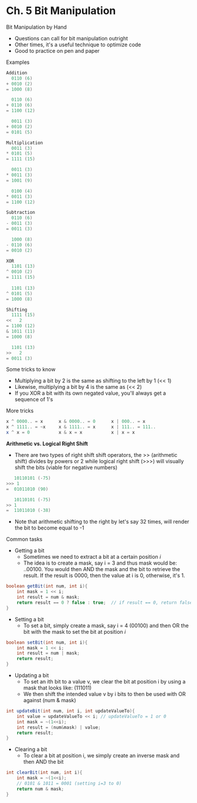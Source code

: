 # Ch. 5 Bit Manipulation

Bit Manipulation by Hand

- Questions can call for bit manipulation outright
- Other times, it's a useful technique to optimize code
- Good to practice on pen and paper

Examples

``` java
Addition
  0110 (6)
+ 0010 (2)
= 1000 (8)

  0110 (6)
+ 0110 (6)
= 1100 (12)

  0011 (3)
+ 0010 (2)
= 0101 (5)

Multiplication
  0011 (3)
* 0101 (5)
= 1111 (15)

  0011 (3)
* 0011 (3)
= 1001 (9)

  0100 (4)
* 0011 (3)
= 1100 (12)

Subtraction
  0110 (6)
- 0011 (3)
= 0011 (3)

  1000 (8)
- 0110 (6)
= 0010 (2)

XOR
  1101 (13)
^ 0010 (2)
= 1111 (15)
    
  1101 (13)
^ 0101 (5)
= 1000 (8)

Shifting
  1111 (15)
<<   2
= 1100 (12)
& 1011 (11)
= 1000 (8)

  1101 (13)
>>   2
= 0011 (3)
```

Some tricks to know

- Multiplying a bit by 2 is the same as shifting to the left by 1 (<< 1)
- Likewise, multiplying a bit by 4 is the same as (<< 2)
- If you XOR a bit with its own negated value, you'll always get a sequence of 1's



More tricks

``` java
x ^ 0000.. = x		x & 0000.. = 0		x | 000.. = x
x ^ 1111.. = ~x		x & 1111.. = x		x | 111.. = 111..
x ^ x = 0			x & x = x			x | x = x
```



**Arithmetic vs. Logical Right Shift**

- There are two types of right shift shift operators, the >> (arithmetic shift) divides by powers or 2 while logical right shift (>>>) will visually shift the bits (viable for negative numbers)

``` java
   10110101 (-75)
>>> 1
=  01011010 (90)

   10110101 (-75)
>> 1
=  11011010 (-38)
```

- Note that arithmetic shifting to the right by let's say 32 times, will render the bit to become equal to -1

Common tasks

- Getting a bit
  - Sometimes we need to extract a bit at a certain position *i* 
  - The idea is to create a mask, say i = 3 and thus mask would be: ..00100. You would then AND the mask and the bit to retrieve the result. If the result is 0000, then the value at i is 0, otherwise, it's 1.

``` java
boolean getBit(int num, int i){
    int mask = 1 << i;
    int result = num & mask;
    return result == 0 ? false : true;	// if result == 0, return false, else true
}
```

- Setting a bit
  - To set a bit, simply create a mask, say i = 4 (00100) and then OR the bit with the mask to set the bit at position *i*

``` java
boolean setBit(int num, int i){
    int mask = 1 << i;
    int result = num | mask;
    return result;
}
```

- Updating a bit
  - To set an ith bit to a value v, we clear the bit at position i by using a mask that looks like: (111011)
  - We then shift the intended value v by i bits to then be used with OR against (num & mask)

``` JAVA
int updateBit(int num, int i, int updateValueTo){
    int value = updateValueTo << i;	// updateValueTo = 1 or 0
    int mask = ~(1<<i);
    int result = (num&mask) | value;
    return result;
}
```

- Clearing a bit
  - To clear a bit at position i, we simply create an inverse mask and then AND the bit

``` java
int clearBit(int num, int i){
    int mask = ~(1<<i);
    // 0101 & 1011 = 0001 (setting i=3 to 0)
    return num & mask;
}
```

















